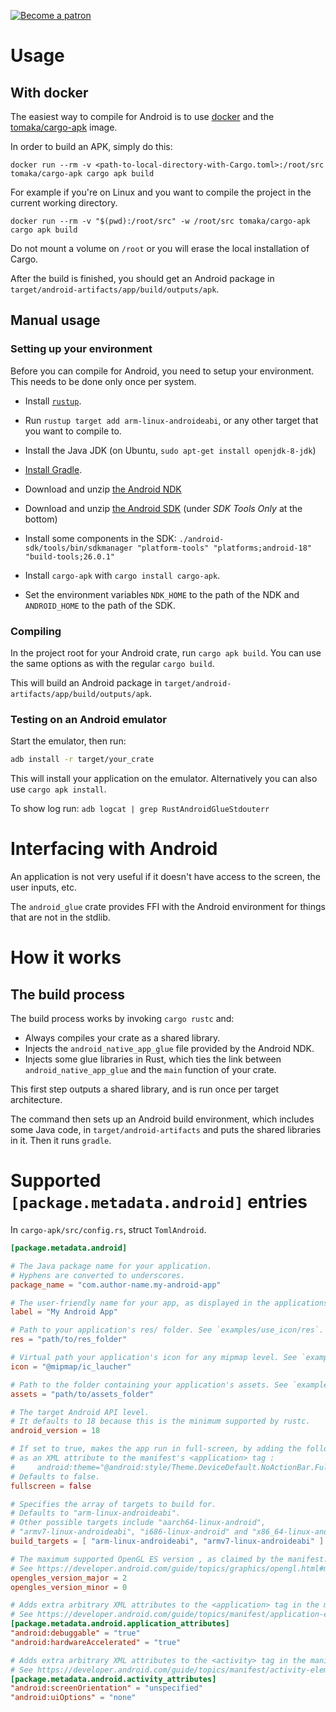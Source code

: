 [![Become a patron](https://c5.patreon.com/external/logo/become_a_patron_button.png)](https://www.patreon.com/tomaka)

# Usage

## With docker

The easiest way to compile for Android is to use [docker](https://www.docker.com/) and the
[tomaka/cargo-apk](https://hub.docker.com/r/tomaka/cargo-apk/) image.

In order to build an APK, simply do this:

```
docker run --rm -v <path-to-local-directory-with-Cargo.toml>:/root/src tomaka/cargo-apk cargo apk build
```

For example if you're on Linux and you want to compile the project in the current working
directory.

```
docker run --rm -v "$(pwd):/root/src" -w /root/src tomaka/cargo-apk cargo apk build
```

Do not mount a volume on `/root` or you will erase the local installation of Cargo.

After the build is finished, you should get an Android package in `target/android-artifacts/app/build/outputs/apk`.

## Manual usage

### Setting up your environment

Before you can compile for Android, you need to setup your environment. This needs to be done only once per system.

 - Install [`rustup`](http://rustup.rs).
 - Run `rustup target add arm-linux-androideabi`, or any other target that you want to compile to.

 - Install the Java JDK (on Ubuntu, `sudo apt-get install openjdk-8-jdk`)
 - [Install Gradle](https://gradle.org/install/).

 - Download and unzip [the Android NDK](http://developer.android.com/tools/sdk/ndk/index.html)
 - Download and unzip [the Android SDK](http://developer.android.com/sdk/index.html) (under *SDK Tools Only* at the bottom)
 - Install some components in the SDK: `./android-sdk/tools/bin/sdkmanager "platform-tools" "platforms;android-18" "build-tools;26.0.1"`

 - Install `cargo-apk` with `cargo install cargo-apk`.
 - Set the environment variables `NDK_HOME` to the path of the NDK and `ANDROID_HOME` to the path of the SDK.

### Compiling

In the project root for your Android crate, run `cargo apk build`. You can use the same options as
with the regular `cargo build`.

This will build an Android package in `target/android-artifacts/app/build/outputs/apk`.

### Testing on an Android emulator

Start the emulator, then run:

```sh
adb install -r target/your_crate
```

This will install your application on the emulator.
Alternatively you can also use `cargo apk install`.

To show log run: `adb logcat | grep RustAndroidGlueStdouterr`

# Interfacing with Android

An application is not very useful if it doesn't have access to the screen, the user inputs, etc.

The `android_glue` crate provides FFI with the Android environment for things that are not in
the stdlib.

# How it works

## The build process

The build process works by invoking `cargo rustc` and:

- Always compiles your crate as a shared library.
- Injects the `android_native_app_glue` file provided by the Android NDK.
- Injects some glue libraries in Rust, which ties the link between `android_native_app_glue` and
  the `main` function of your crate.

This first step outputs a shared library, and is run once per target architecture.

The command then sets up an Android build environment, which includes some Java code, in
`target/android-artifacts` and puts the shared libraries in it. Then it runs `gradle`.

# Supported `[package.metadata.android]` entries

In `cargo-apk/src/config.rs`, struct `TomlAndroid`.

```toml
[package.metadata.android]

# The Java package name for your application.
# Hyphens are converted to underscores.
package_name = "com.author-name.my-android-app"

# The user-friendly name for your app, as displayed in the applications menu.
label = "My Android App"

# Path to your application's res/ folder. See `examples/use_icon/res`.
res = "path/to/res_folder"

# Virtual path your application's icon for any mipmap level. See `examples/use_icon/icon`.
icon = "@mipmap/ic_laucher"

# Path to the folder containing your application's assets. See `examples/use_assets/assets`.
assets = "path/to/assets_folder"

# The target Android API level.
# It defaults to 18 because this is the minimum supported by rustc.
android_version = 18

# If set to true, makes the app run in full-screen, by adding the following line
# as an XML attribute to the manifest's <application> tag :
#     android:theme="@android:style/Theme.DeviceDefault.NoActionBar.Fullscreen
# Defaults to false.
fullscreen = false

# Specifies the array of targets to build for.
# Defaults to "arm-linux-androideabi".
# Other possible targets include "aarch64-linux-android", 
# "armv7-linux-androideabi", "i686-linux-android" and "x86_64-linux-android".
build_targets = [ "arm-linux-androideabi", "armv7-linux-androideabi" ]

# The maximum supported OpenGL ES version , as claimed by the manifest. Defaults to 2.0.
# See https://developer.android.com/guide/topics/graphics/opengl.html#manifest
opengles_version_major = 2
opengles_version_minor = 0

# Adds extra arbitrary XML attributes to the <application> tag in the manifest.
# See https://developer.android.com/guide/topics/manifest/application-element.html
[package.metadata.android.application_attributes]
"android:debuggable" = "true"
"android:hardwareAccelerated" = "true"

# Adds extra arbitrary XML attributes to the <activity> tag in the manifest.
# See https://developer.android.com/guide/topics/manifest/activity-element.html
[package.metadata.android.activity_attributes]
"android:screenOrientation" = "unspecified"
"android:uiOptions" = "none"
```
